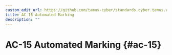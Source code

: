 ```yaml
---
custom_edit_url: https://github.com/tamus-cyber/standards.cyber.tamus.edu/tree/main/static/content/tamus.edu/TAMUS_profile.xml
title: AC-15 Automated Marking
description: ""
---
```


# AC-15 Automated Marking {#ac-15}

